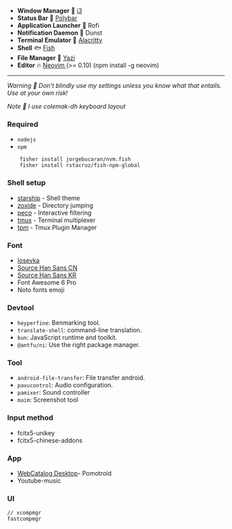 - **Window Manager** :bento: [i3](https://i3wm.org/)  
- **Status Bar** :chocolate_bar: [ Polybar ](https://polybar.github.io/)
- **Application Launcher** :rocket: Rofi
- **Notification Daemon** :loudspeaker: Dunst
- **Terminal Emulator** :beers: [ Alacritty ](https://alacritty.org/)
- **Shell** :fish: [ Fish ](https://fishshell.com/)
- **File Manager** :duck: [ Yazi ](https://yazi-rs.github.io/docs/)
- **Editor** :fire: [ Neovim ](https://github.com/neovim/neovim) (>= 0.10) (npm install -g neovim)

---
_Warning :rotating_light: Don't blindly use my settings unless you know what that entails. Use at your own risk!_

_Note :wrench: I use colemak-dh keyboard layout_

### Required
- `nodejs`
- `npm`
```
    fisher install jorgebucaran/nvm.fish
    fisher install rstacruz/fish-npm-global
```

### Shell setup

- [starship](https://starship.rs/) - Shell theme
- [zoxide](https://github.com/ajeetdsouza/zoxide) - Directory jumping
- [peco](https://github.com/peco/peco) - Interactive filtering
- [tmux](https://github.com/tmux/tmux) - Terminal multiplexer
- [tpm](https://github.com/tmux-plugins/tpm) - Tmux Plugin Manager

### Font
- [ Iosevka ](https://github.com/be5invis/Iosevka)
- [ Source Han Sans CN](https://software.manjaro.org/package/adobe-source-han-sans-cn-fonts)
- [ Source Han Sans KR](https://software.manjaro.org/package/adobe-source-han-sans-kr-fonts)
- Font Awesome 6 Pro
- Noto fonts emoji

### Devtool

- `heyperfine`: Benmarking tool.
- `translate-shell`: command-line translation.
- `bun`: JavaScript runtime and toolkit.
- `@antfu/ni`: Use the right package manager.

### Tool

- `android-file-transfer`: File transfer android.
- `pavucontrol`: Audio configuration.
- `pamixer`: Sound controller
- `maim`: Screenshot tool

### Input method
- fcitx5-unikey
- fcitx5-chinese-addons

### App
- [WebCatalog Desktop](https://webcatalog.io/vi/apps/)- Pomotroid
- Youtube-music

### UI
```
// xcompmgr
fastcompmgr
```
